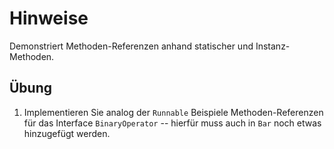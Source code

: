 # Hinweise

Demonstriert Methoden-Referenzen anhand statischer und Instanz-Methoden.

## Übung

1. Implementieren Sie analog der `Runnable` Beispiele Methoden-Referenzen für das
   Interface `BinaryOperator` -- hierfür muss auch in `Bar` noch etwas hinzugefügt werden.


